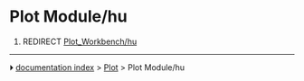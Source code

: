 # Plot Module/hu
1.  REDIRECT [Plot_Workbench/hu](Plot_Workbench/hu.md)



---
⏵ [documentation index](../README.md) > [Plot](Plot_Workbench.md) > Plot Module/hu
